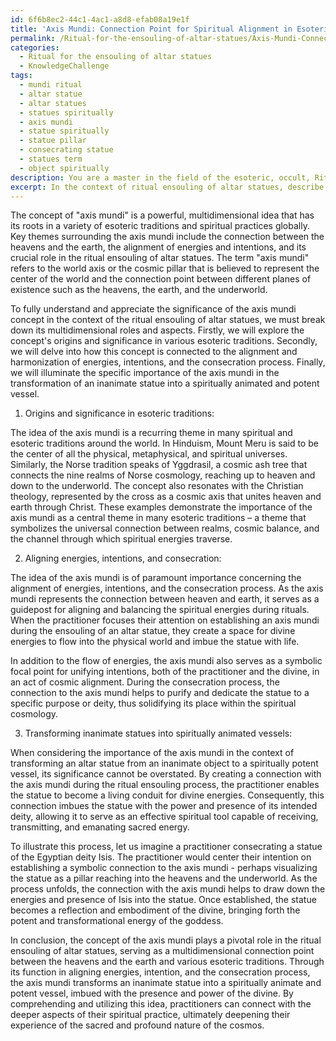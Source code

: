 ```yaml
---
id: 6f6b8ec2-44c1-4ac1-a8d8-efab08a19e1f
title: 'Axis Mundi: Connection Point for Spiritual Alignment in Esoteric Practices'
permalink: /Ritual-for-the-ensouling-of-altar-statues/Axis-Mundi-Connection-Point-for-Spiritual-Alignment-in-Esoteric-Practices/
categories:
  - Ritual for the ensouling of altar statues
  - KnowledgeChallenge
tags:
  - mundi ritual
  - altar statue
  - altar statues
  - statues spiritually
  - axis mundi
  - statue spiritually
  - statue pillar
  - consecrating statue
  - statues term
  - object spiritually
description: You are a master in the field of the esoteric, occult, Ritual for the ensouling of altar statues and Education. You are a writer of tests, challenges, textbooks and deep knowledge on Ritual for the ensouling of altar statues for initiates and students to gain deep insights and understanding from. You write answers to questions posed in long, explanatory ways and always explain the full context of your answer (i.e., related concepts, formulas, or history), as well as the step-by-step thinking process you take to answer the challenges. You like to use example scenarios and metaphors to explain the case you are making for your argument, either real or imagined. Summarize the key themes, ideas, and conclusions at the end.
excerpt: In the context of ritual ensouling of altar statues, describe the multidimensional role of the "axis mundi" concept originating in multiple esoteric traditions and its interconnectivity to the alignment of energies, intentions, and consecration process, whilst exploring the specific importance of this concept in the transformation of the seemingly inanimate statue into a spiritually animated and potent vessel.
---
```

The concept of "axis mundi" is a powerful, multidimensional idea that has its roots in a variety of esoteric traditions and spiritual practices globally. Key themes surrounding the axis mundi include the connection between the heavens and the earth, the alignment of energies and intentions, and its crucial role in the ritual ensouling of altar statues. The term "axis mundi" refers to the world axis or the cosmic pillar that is believed to represent the center of the world and the connection point between different planes of existence such as the heavens, the earth, and the underworld.

To fully understand and appreciate the significance of the axis mundi concept in the context of the ritual ensouling of altar statues, we must break down its multidimensional roles and aspects. Firstly, we will explore the concept's origins and significance in various esoteric traditions. Secondly, we will delve into how this concept is connected to the alignment and harmonization of energies, intentions, and the consecration process. Finally, we will illuminate the specific importance of the axis mundi in the transformation of an inanimate statue into a spiritually animated and potent vessel.

1) Origins and significance in esoteric traditions:

The idea of the axis mundi is a recurring theme in many spiritual and esoteric traditions around the world. In Hinduism, Mount Meru is said to be the center of all the physical, metaphysical, and spiritual universes. Similarly, the Norse tradition speaks of Yggdrasil, a cosmic ash tree that connects the nine realms of Norse cosmology, reaching up to heaven and down to the underworld. The concept also resonates with the Christian theology, represented by the cross as a cosmic axis that unites heaven and earth through Christ. These examples demonstrate the importance of the axis mundi as a central theme in many esoteric traditions – a theme that symbolizes the universal connection between realms, cosmic balance, and the channel through which spiritual energies traverse.

2) Aligning energies, intentions, and consecration:

The idea of the axis mundi is of paramount importance concerning the alignment of energies, intentions, and the consecration process. As the axis mundi represents the connection between heaven and earth, it serves as a guidepost for aligning and balancing the spiritual energies during rituals. When the practitioner focuses their attention on establishing an axis mundi during the ensouling of an altar statue, they create a space for divine energies to flow into the physical world and imbue the statue with life.

In addition to the flow of energies, the axis mundi also serves as a symbolic focal point for unifying intentions, both of the practitioner and the divine, in an act of cosmic alignment. During the consecration process, the connection to the axis mundi helps to purify and dedicate the statue to a specific purpose or deity, thus solidifying its place within the spiritual cosmology.

3) Transforming inanimate statues into spiritually animated vessels:

When considering the importance of the axis mundi in the context of transforming an altar statue from an inanimate object to a spiritually potent vessel, its significance cannot be overstated. By creating a connection with the axis mundi during the ritual ensouling process, the practitioner enables the statue to become a living conduit for divine energies. Consequently, this connection imbues the statue with the power and presence of its intended deity, allowing it to serve as an effective spiritual tool capable of receiving, transmitting, and emanating sacred energy.

To illustrate this process, let us imagine a practitioner consecrating a statue of the Egyptian deity Isis. The practitioner would center their intention on establishing a symbolic connection to the axis mundi - perhaps visualizing the statue as a pillar reaching into the heavens and the underworld. As the process unfolds, the connection with the axis mundi helps to draw down the energies and presence of Isis into the statue. Once established, the statue becomes a reflection and embodiment of the divine, bringing forth the potent and transformational energy of the goddess.

In conclusion, the concept of the axis mundi plays a pivotal role in the ritual ensouling of altar statues, serving as a multidimensional connection point between the heavens and the earth and various esoteric traditions. Through its function in aligning energies, intention, and the consecration process, the axis mundi transforms an inanimate statue into a spiritually animate and potent vessel, imbued with the presence and power of the divine. By comprehending and utilizing this idea, practitioners can connect with the deeper aspects of their spiritual practice, ultimately deepening their experience of the sacred and profound nature of the cosmos.
